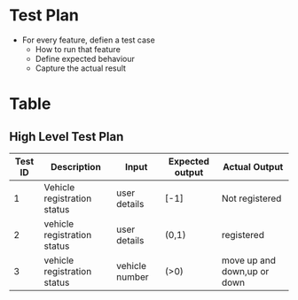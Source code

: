 # Test Plan
* For every feature, defien a test case
    * How to run that feature
    * Define expected behaviour
    * Capture the actual result

# Table
## High Level Test Plan
|Test ID|Description|Input|Expected output|Actual Output|
|-------|-----------|-----|---------------|-------------|
|1      |Vehicle registration status|user details|[-1]|Not registered|
|2      |vehicle registration status|user details|(0,1)|registered|
|3      |vehicle registration status|vehicle number|(>0)|move up and down,up or down|
